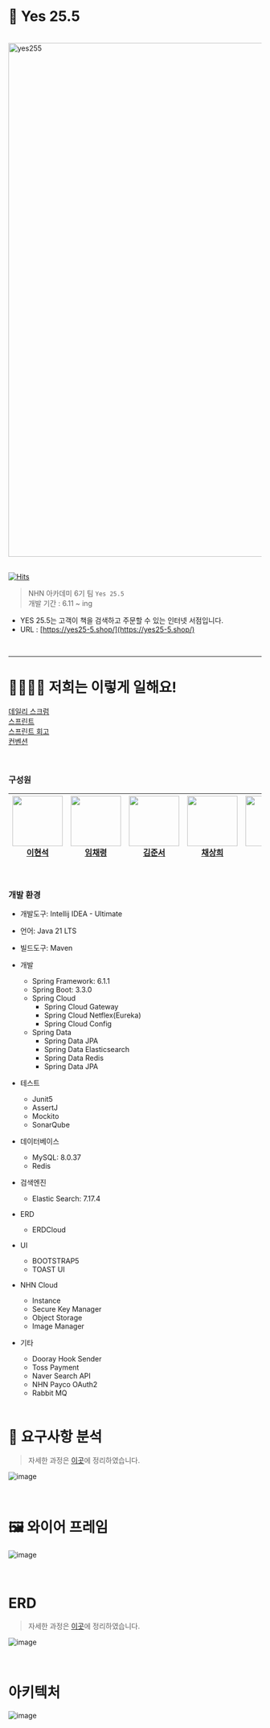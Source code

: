 # 📗 Yes 25.5

<br/>

<img width="1023" alt="yes255" src="https://github.com/user-attachments/assets/46600f07-87f3-4fd5-ad61-d876ca3044c0">

<br/>
<br/>


[![Hits](https://hits.seeyoufarm.com/api/count/incr/badge.svg?url=https%3A%2F%2Fgithub.com%2Fnhnacademy-be6-yes-25-5&count_bg=%236A97F3&title_bg=%23555555&icon=&icon_color=%23E7E7E7&title=hits&edge_flat=false)](https://hits.seeyoufarm.com)

> NHN 아카데미 6기 팀 `Yes 25.5` <br/>
> 개발 기간 : 6.11 ~ ing <br/>
- YES 25.5는 고객이 책을 검색하고 주문할 수 있는 인터넷 서점입니다. <br/>
- URL : [https://yes25-5.shop/](https://yes25-5.shop/)


<br/>

---
# 👨‍👨‍👧‍👦 저희는 이렇게 일해요!

[데일리 스크럼](https://github.com/nhnacademy-be6-yes-25-5/scrum/discussions/categories/daily-scrum) <br/>
[스프린트](https://github.com/nhnacademy-be6-yes-25-5/scrum/milestones) <br/>
[스프린트 회고](https://github.com/nhnacademy-be6-yes-25-5/scrum/issues?q=is%3Aissue+label%3A%22%EC%8A%A4%ED%94%84%EB%A6%B0%ED%8A%B8+%ED%9A%8C%EA%B3%A0%22+is%3Aclosed) <br/>
[컨벤션](https://github.com/nhnacademy-be6-yes-25-5/.github/wiki/%EC%BD%94%EB%93%9C-%EC%BB%A8%EB%B2%A4%EC%85%98)

<br/>


### 구성원
| <a href="https://github.com/bbbbooo"><img src="https://github.com/bbbbooo.png" width="100px"><br>이현석</a> | <a href="https://github.com/Limchaereong"><img src="https://github.com/Limchaereong.png" width="100px"><br>임채령</a> | <a href="https://github.com/wnstj1548"><img src="https://github.com/wnstj1548.png" width="100px"><br>김준서</a> |<a href="https://github.com/lettuce82"><img src="https://github.com/lettuce82.png" width="100px"><br>채상희</a> |<a href ="https://github.com/Hyeok000"> <img src ="https://github.com/Hyeok000.png" width ="100px"><br>양혁</a>
|-----|-----|-----|----|-----|
<br/>

### 개발 환경
- 개발도구: Intellij IDEA - Ultimate
- 언어: Java 21 LTS<br>
- 빌드도구: Maven
- 개발
  - Spring Framework: 6.1.1
  - Spring Boot: 3.3.0
  - Spring Cloud
    - Spring Cloud Gateway
    - Spring Cloud Netflex(Eureka)
    - Spring Cloud Config
  - Spring Data
    - Spring Data JPA
    - Spring Data Elasticsearch
    - Spring Data Redis
    - Spring Data JPA
- 테스트
  - Junit5
  - AssertJ
  - Mockito
  - SonarQube
- 데이터베이스
  - MySQL: 8.0.37
  - Redis
- 검색엔진
  - Elastic Search: 7.17.4
- ERD
  - ERDCloud
- UI
  - BOOTSTRAP5
  - TOAST UI
- NHN Cloud
  - Instance
  - Secure Key Manager
  - Object Storage
  - Image Manager
- 기타
  - Dooray Hook Sender
  - Toss Payment
  - Naver Search API
  - NHN Payco OAuth2
  - Rabbit MQ
 
  <br/>

# 📌 요구사항 분석

> 자세한 과정은 [이곳](https://github.com/nhnacademy-be6-yes-25-5/.github/discussions/1)에 정리하였습니다.

![image](https://github.com/nhnacademy-be6-yes-25-5/.github/assets/105257665/c95c8d81-483f-460e-aebe-55a2fbe6c44c)

<br/>

# 🖼️ 와이어 프레임

![image](https://github.com/nhnacademy-be6-yes-25-5/.github/assets/105257665/c179b0da-7981-47f0-bacb-74450a20adfe)

<br/>

# ERD

> 자세한 과정은 [이곳](https://github.com/nhnacademy-be6-yes-25-5/.github/discussions/2)에 정리하였습니다.

![image](https://github.com/nhnacademy-be6-yes-25-5/.github/assets/105257665/f3960de1-7a33-4fe6-9e13-a8bb031811b9)

<br/>

# 아키텍처

![image](https://github.com/user-attachments/assets/28dfd58c-e205-4b46-a4a0-5be936c392a7)



